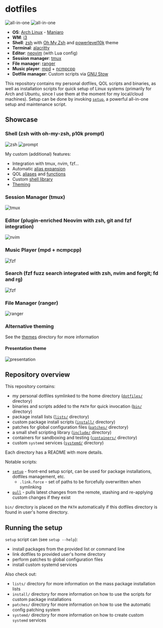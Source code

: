 # dotfiles

![all-in-one](screenshots/desktop.png)
![all-in-one](screenshots/all-in-one.png)

- **OS**: [Arch Linux](https://archlinux.org/) - [Manjaro](https://manjaro.org/)
- **WM**: [i3](https://i3wm.org/)
- **Shell**: [zsh](https://www.zsh.org/) with [Oh My Zsh](https://ohmyz.sh/) and [powerlevel10k](https://github.com/romkatv/powerlevel10k) theme
- **Terminal**: [alacritty](https://github.com/alacritty/alacritty)
- **Editor**: [neovim](https://neovim.io/) (with Lua config)
- **Session manager**: [tmux](https://github.com/tmux/tmux/wiki)
- **File manager**: [ranger](https://github.com/ranger/ranger)
- **Music player**: [mpd](https://www.musicpd.org/) + [ncmpcpp](https://github.com/ncmpcpp/ncmpcpp)
- **Dotfile manager**: Custom scripts via [GNU Stow](https://www.gnu.org/software/stow/)

This repository contains my personal dotfiles, QOL scripts and binaries, as well as installation scripts for quick setup of Linux systems (primarily for Arch and Ubuntu, since I use them at the moment for my local/cloud machines). Setup can be done by invoking [`setup`](setup), a powerful all-in-one setup and maintenance script. 


## Showcase

### Shell (zsh with oh-my-zsh, p10k prompt)
![zsh](screenshots/zsh.png)
![prompt](screenshots/prompt.png)

My custom (additional) features:
- Integration with tmux, nvim, fzf...
- Automatic [alias expansion](dotfiles/.zshrc)
- QOL [aliases](dotfiles/aliases) and [functions](bin)
- Custom [shell library](include)
- [Theming](dotfiles/themes)

### Session Manager (tmux)
![tmux](screenshots/tmux.png)

### Editor (plugin-enriched Neovim with zsh, git and fzf integration)
![nvim](screenshots/nvim.png)

### Music Player (mpd + ncmpcpp)
![fzf](screenshots/ncmpcpp.png)

### Search (fzf fuzz search integrated with zsh, nvim and forgit; fd and rg)
![fzf](screenshots/fzf.png)

### File Manager (ranger)
![ranger](screenshots/ranger.png)

### Alternative theming
See the [themes](dotfiles/themes) directory for more information

#### Presentation theme
![presentation](screenshots/theming.png)


## Repository overview

This repository contains:
- my personal dotfiles symlinked to the home directory ([`dotfiles/`](dotfiles) directory)
- binaries and scripts added to the `PATH` for quick invocation ([`bin/`](bin) directory)
- package install lists ([`lists/`](lists) directory)
- custom package install scripts ([`install/`](install) directory)
- patches for global configuration files ([`patches/`](patches) directory)
- a small shell scripting library ([`include/`](include) directory)
- containers for sandboxing and testing ([`containers/`](containers) directory)
- custom `systemd` services ([`systemd/`](systemd) directory)

Each directory has a README with more details.

Notable scripts:
- [`setup`](setup) - front-end setup script, can be used for package installations, dotfiles management, etc.
    - `.link.force` - set of paths to be forcefully overwritten when symlinking
- [`pull`](pull) - pulls latest changes from the remote, stashing and re-applying custom changes if they exist

`bin/` directory is placed on the `PATH` automatically if this dotfiles directory is found in user's home directory.


## Running the setup

`setup` script can (see `setup --help`):
- install packages from the provided list or command line
- link dotfiles to provided user's home directory
- perform patches to global configuration files
- install custom systemd services

Also check out:
- `lists/` directory for more information on the mass package installation lists
- `install/` directory for more information on how to use the scripts for custom package installations
- `patches/` directory for more information on how to use the automatic config patching system
- `systemd/` directory for more information on how to create custom `systemd` services

